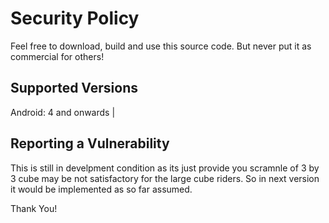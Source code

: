 # Security Policy

Feel free to download, build and use this source code. But never put it as commercial for others!

## Supported Versions

Android: 4 and onwards      |

## Reporting a Vulnerability

This is still in develpment condition as its just provide you scramnle of 3 by 3 cube may be not satisfactory for
the large cube riders. So in next version it would be implemented as so far assumed.

Thank You!

